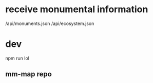 # receive monumental information

/api/monuments.json
/api/ecosystem.json

# dev

npm run lol

## mm-map repo
